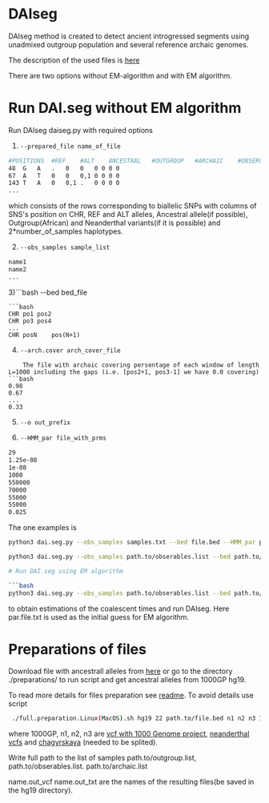 
# DAIseg
DAIseg method is created to detect ancient introgressed segments using unadmixed outgroup population and several reference archaic genomes.  



The description of the used files is [here][1]









There are two options without EM-algorithm and with EM algorithm. 


# Run DAI.seg without EM algorithm
Run DAIseg daiseg.py with required options



1) ```bash
   --prepared_file name_of_file
   ```

 ```bash
#POSITIONS	#REF	#ALT	ANCESTRAL	#OUTGROUP	#ARCHAIC	#OBSERVATIONS
48	G	A	.	0	0	0 0 0 0 
67	A	T	0	0	0,1	0 0 0 0 
143	T	A	0	0,1	.	0 0 0 0
...
```
which consists of the rows corresponding to biallelic SNPs with columns of SNS's position on CHR, REF and ALT alleles, Ancestral allele(if possible), Outgroup(African) and Neanderthal variants(if it is possible) and 2*number_of_samples haplotypes. 

2) ```bash
   --obs_samples sample_list
   ```
```bash
name1
name2
...
```

3)```bash
--bed bed_file
```
```bash
CHR	po1	pos2
CHR	po3	pos4
...
CHR	posN	pos(N+1)
```

4) ```bash
   --arch.cover arch_cover_file
```
    The file with archaic covering persentage of each window of length L=1000 including the gaps (i.e. [pos2+1, pos3-1] we have 0.0 covering)
```bash
0.98
0.67
...
0.33
```
5) ```bash
   --o out_prefix
   ```
6) ```bash
   --HMM_par file_with_prms
   ```
```bash
29
1.25e-08
1e-08
1000
550000
70000
55000
55000
0.025
```



The one examples is 
```bash
python3 dai.seg.py --obs_samples samples.txt --bed file.bed --HMM_par par.file.txt --EM no --prepared_file obs.txt --o out_prefix --arch_cover arch.covering.txt --decoding posterior --cut_off 0.9
```



```bash
python3 dai.seg.py --obs_samples path.to/obserables.list --bed path.to/file.bed   --HMM_par par.file.txt --EM no --prepared_file ./preparations/hg19.all.chr22.txt --o out.chr22 --arch_cover ./preparations/hg19.arch.covering.chr22.txt --decoding posterior/viterbi --cut_off 0.9

# Run DAI.seg using EM algorithm

```bash
python3 dai.seg.py --obs_samples path.to/obserables.list --bed path.to/file.bed   --HMM_par par.file.txt --EM yes --EM_steps 20  --EM_samples 5 --prepared_file ./preparations/hg19.all.chr22.txt --o out.EM.chr22 --arch_cover ./preparations/hg19.arch.covering.chr22.txt  --decoding posterior/viterbi --cut_off 0.9
```
to obtain estimations of the  coalescent times and run DAIseg. Here par.file.txt is used as the initial guess for EM algorithm.

# Preparations of files

Download file with ancestrall alleles from [here][5] or go to the directory ./preparations/ to run script and get ancestral alleles from 1000GP hg19.

To read more details for files preparation see [readme][2]. To avoid details use script 
```bash
 ./full.preparation.Linux(MacOS).sh hg19 22 path.to/file.bed n1 n2 n3 1000GP path.to/obserables.list path.to/outgroup.list path.to/archaic.list name.out_vcf name.out_txt path.to/ancestral.alleles
```
where 1000GP, n1, n2, n3 are [vcf with 1000 Genome project][3], [neanderthal vcfs][4] and [chagyrskaya][5] (needed to be splited). 

Write full path to the list of samples path.to/outgroup.list,  path.to/obserables.list. path.to/archaic.list

name.out_vcf name.out_txt are the names of the resulting files(be saved in the hg19 directory).




[1]: https://github.com/Genomics-HSE/DAIseg/blob/main/File.types.md
[2]: https://github.com/Genomics-HSE/DAIseg/blob/main/hg19/README.md

[5]: https://drive.google.com/drive/folders/1_zE9eaV3psFPRdFatkq-R1yGluvjgiX6?usp=sharing





[3]: http://ftp.1000genomes.ebi.ac.uk/vol1/ftp/release/20130502/ALL.chr22.phase3_shapeit2_mvncall_integrated_v5b.20130502.genotypes.vcf.gz 
[4]: http://cdna.eva.mpg.de/neandertal/Vindija/VCF/
[5]: http://ftp.eva.mpg.de/neandertal/ChagyrskayaOkladnikov/

